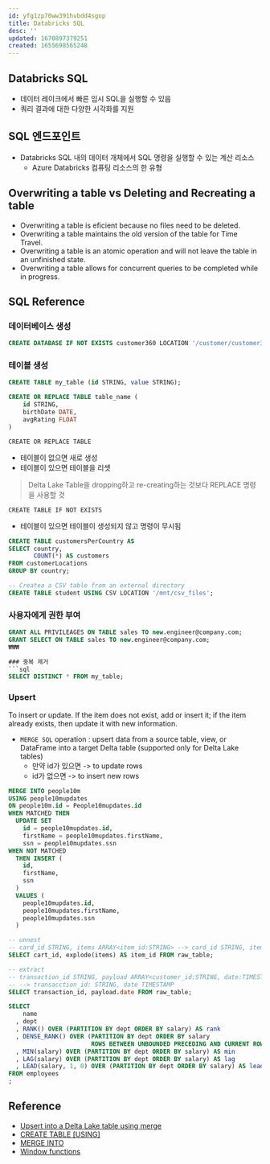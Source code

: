 ```yaml
---
id: yfg1zp70ww391hvbdd4sgop
title: Databricks SQL
desc: ''
updated: 1670897379251
created: 1655698565248
---
```


## Databricks SQL

- 데이터 레이크에서 빠른 임시 SQL을 실행할 수 있음
- 쿼리 결과에 대한 다양한 시각화를 지원

## SQL 엔드포인트

- Databricks SQL 내의 데이터 개체에서 SQL 명령을 실행할 수 있는 계산 리소스
    - Azure Databricks 컴퓨팅 리소스의 한 유형

## Overwriting a table vs Deleting and Recreating a table
- Overwriting a table is eficient because no files need to be deleted.
- Overwriting a table maintains the old version of the table for Time Travel.
- Overwriting a table is an atomic operation and will not leave the table in an unfinished state.
- Overwriting a table allows for concurrent queries to be completed while in progress.

## SQL Reference

### 데이터베이스 생성
```sql
CREATE DATABASE IF NOT EXISTS customer360 LOCATION '/customer/customer360';
```

### 테이블 생성

```sql
CREATE TABLE my_table (id STRING, value STRING);

CREATE OR REPLACE TABLE table_name (
    id STRING,
    birthDate DATE,
    avgRating FLOAT
)
```

`CREATE OR REPLACE TABLE`
- 테이블이 없으면 새로 생성
- 테이블이 있으면 테이블을 리셋
> Delta Lake Table을 dropping하고 re-creating하는 것보다 REPLACE 명령을 사용할 것

`CREATE TABLE IF NOT EXISTS`
- 테이블이 있으면 테이블이 생성되지 않고 명령이 무시됨


```sql
CREATE TABLE customersPerCountry AS
SELECT country,
       COUNT(*) AS customers
FROM customerLocations
GROUP BY country;
```

```sql
-- Createa a CSV table from an external directory
CREATE TABLE student USING CSV LOCATION '/mnt/csv_files';
```

### 사용자에게 권한 부여
```sql
GRANT ALL PRIVILEAGES ON TABLE sales TO new.engineer@company.com;
GRANT SELECT ON TABLE sales TO new.engineer@company.com;
₩₩₩

### 중복 제거
```sql
SELECT DISTINCT * FROM my_table;
```

### Upsert
To insert or update. If the item does not exist, add or insert it; if the item already exists, then update it with new information.

- `MERGE SQL` operation : upsert data from a source table, view, or DataFrame into a target Delta table (supported only for Delta Lake tables)
    - 만약 id가 있으면 -> to update rows
    - id가 없으면 -> to insert new rows

```sql
MERGE INTO people10m
USING people10mupdates
ON people10m.id = People10mupdates.id
WHEN MATCHED THEN
  UPDATE SET
    id = people10mupdates.id,
    firstName = people10mupdates.firstName,
    ssn = people10mupdates.ssn
WHEN NOT MATCHED
  THEN INSERT (
    id,
    firstName,
    ssn
  )
  VALUES (
    people10mupdates.id,
    people10mupdates.firstName,
    people10mupdates.ssn
  )
```
```sql
-- unnest
-- card_id STRING, items ARRAY<item_id:STRING> --> card_id STRING, item_id STRING
SELECT cart_id, explode(items) AS item_id FROM raw_table;

-- extract
-- transaction_id STRING, payload ARRAY<customer_id:STRING, date:TIMESTAMP, store_id:STRING>
-- --> transacction_id: STRING, date TIMESTAMP
SELECT transaction_id, payload.date FROM raw_table;
```

```sql
SELECT
    name
  , dept
  , RANK() OVER (PARTITION BY dept ORDER BY salary) AS rank
  , DENSE_RANK() OVER (PARTITION BY dept ORDER BY salary
                       ROWS BETWEEN UNBOUNDED PRECEDING AND CURRENT ROW) AS dense_rank
  , MIN(salary) OVER (PARTITION BY dept ORDER BY salary) AS min
  , LAG(salary) OVER (PARTITION BY dept ORDER BY salary) AS lag
  , LEAD(salary, 1, 0) OVER (PARTITION BY dept ORDER BY salary) AS lead
FROM employees
;
```


## Reference
- [Upsert into a Delta Lake table using merge](https://docs.databricks.com/delta/merge.html)
- [CREATE TABLE [USING]](https://docs.databricks.com/sql/language-manual/sql-ref-syntax-ddl-create-table-using.html)
- [MERGE INTO](https://docs.databricks.com/sql/language-manual/delta-merge-into.html)
- [Window functions](https://docs.databricks.com/sql/language-manual/sql-ref-window-functions.html)